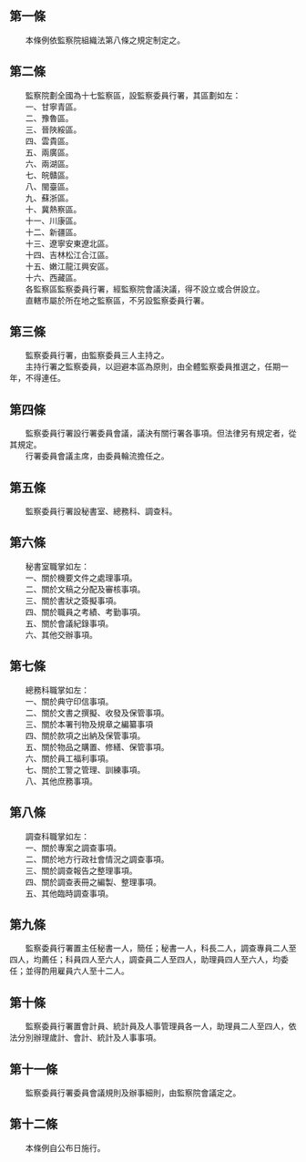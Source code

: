 第一條 
-------
　　本條例依監察院組織法第八條之規定制定之。  


第二條 
-------
　　監察院劃全國為十七監察區，設監察委員行署，其區劃如左：  
　　一、甘寧青區。  
　　二、豫魯區。  
　　三、晉陜綏區。  
　　四、雲貴區。  
　　五、兩廣區。  
　　六、兩湖區。  
　　七、皖贛區。  
　　八、閩臺區。  
　　九、蘇浙區。  
　　十、冀熱察區。  
　　十一、川康區。  
　　十二、新疆區。  
　　十三、遼寧安東遼北區。  
　　十四、吉林松江合江區。  
　　十五、嫩江龍江興安區。  
　　十六、西藏區。  
　　各監察區監察委員行署，經監察院會議決議，得不設立或合併設立。  
　　直轄市屬於所在地之監察區，不另設監察委員行署。  


第三條 
-------
　　監察委員行署，由監察委員三人主持之。  
　　主持行署之監察委員，以迴避本區為原則，由全體監察委員推選之，任期一年，不得連任。  


第四條 
-------
　　監察委員行署設行署委員會議，議決有關行署各事項。但法律另有規定者，從其規定。  
　　行署委員會議主席，由委員輪流擔任之。  


第五條 
-------
　　監察委員行署設秘書室、總務科、調查科。  


第六條 
-------
　　秘書室職掌如左：  
　　一、關於機要文件之處理事項。  
　　二、關於文稿之分配及審核事項。  
　　三、關於書狀之簽擬事項。  
　　四、關於職員之考績、考勤事項。  
　　五、關於會議紀錄事項。  
　　六、其他交辦事項。  


第七條 
-------
　　總務科職掌如左：  
　　一、關於典守印信事項。  
　　二、關於文書之撰擬、收發及保管事項。  
　　三、關於本署刊物及規章之編纂事項  
　　四、關於款項之出納及保管事項。  
　　五、關於物品之購置、修繕、保管事項。  
　　六、關於員工福利事項。  
　　七、關於工警之管理、訓練事項。  
　　八、其他庶務事項。  


第八條 
-------
　　調查科職掌如左：  
　　一、關於專案之調查事項。  
　　二、關於地方行政社會情況之調查事項。  
　　三、關於調查報告之整理事項。  
　　四、關於調查表冊之編製、整理事項。  
　　五、其他臨時調查事項。  


第九條 
-------
　　監察委員行署置主任秘書一人，簡任；秘書一人，科長二人，調查專員二人至四人，均薦任；科員四人至六人，調查員二人至四人，助理員四人至六人，均委任；並得酌用雇員六人至十二人。  


第十條 
-------
　　監察委員行署置會計員、統計員及人事管理員各一人，助理員二人至四人，依法分別辦理歲計、會計、統計及人事事項。  


第十一條 
---------
　　監察委員行署委員會議規則及辦事細則，由監察院會議定之。  


第十二條 
---------
　　本條例自公布日施行。